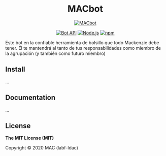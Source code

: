 <h1 align="center">MACbot</h1>

<div align="center">

[![MACbot](https://img.shields.io/badge/MACbot-v1.0-0088cc?style=flat-square&logo=github)](https://telegram.me/thed10sbot)

[![Bot API](https://img.shields.io/badge/Bot%20API-v4.6-0088cc?style=flat-square&logo=telegram)](https://core.telegram.org/bots/api)
[![Node.js](https://img.shields.io/badge/Node.js-v13.7.0-6cc24a?style=flat-square)](https://nodejs.org/en/)
[![npm](https://img.shields.io/badge/npm-v6.13.6-cb3837?style=flat-square&logo=npm)](https://www.npmjs.com/)

</div>

Este bot en la confiable herramienta de bolsillo que todo Mackenzie debe tener. Él te mantendrá al tanto de tus responsabilidades como miembro de la agrupación (y también como futuro miembro)

## Install

...

## Documentation

...

## License

**The MIT License (MIT)**

Copyright © 2020 MAC (labf-ldac)
